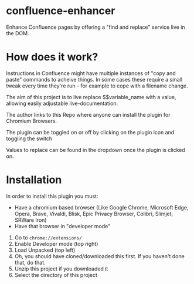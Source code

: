 # confluence-enhancer
Enhance Confluence pages by offering a "find and replace" service live in the DOM.

# How does it work?
Instructions in Confluence might have multiple instances of "copy and paste" commands to acheive things.
In some cases these require a small tweak every time they're run - for example to cope with a filename change.

The aim of this project is to live replace $$variable_name with a value, allowing easily adjustable live-documentation.

The author links to this Repo where anyone can install the plugin for Chromium Browsers.

The plugin can be toggled on or off by clicking on the plugin icon and toggling the switch

Values to replace can be found in the dropdown once the plugin is clicked on.

# Installation
In order to install this plugin you must:
* Have a chromium based browser (Like Google Chrome, Microsoft Edge, Opera, Brave, Vivaldi, Blisk, Epic Privacy Browser, Colibri, Slimjet, SRWare Iron)
* Have that browser in "developer mode" 

1. Go to `chrome://extensions/`
2. Enable Developer mode (top right)
3. Load Unpacked (top left)
4. Oh, you should have cloned/downloaded this first. If you haven't done that, do that.
5. Unzip this project if you downloaded it
6. Select the directory of this project

